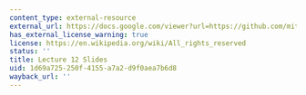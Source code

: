 ```yaml
---
content_type: external-resource
external_url: https://docs.google.com/viewer?url=https://github.com/mitmath/6S083/raw/master/lectures/12.%20Networks%20in%20epidemic%20modelling.pdf
has_external_license_warning: true
license: https://en.wikipedia.org/wiki/All_rights_reserved
status: ''
title: Lecture 12 Slides
uid: 1d69a725-250f-4155-a7a2-d9f0aea7b6d8
wayback_url: ''
---
```

